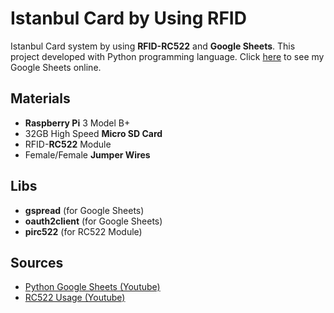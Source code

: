 # Istanbul Card by Using RFID

Istanbul Card system by using **RFID-RC522** and **Google Sheets**. This project developed with Python programming language. 
Click [here](https://docs.google.com/spreadsheets/d/1WIDlASLFh1UPxGA9kShteG6o6KnhnjX0V4UfQgclrJA/edit?usp=sharing) to see my Google Sheets online.

## Materials

- **Raspberry Pi** 3 Model B+
- 32GB High Speed **Micro SD Card**
- RFID-**RC522** Module
- Female/Female **Jumper Wires**

## Libs

- **gspread** (for Google Sheets)
- **oauth2client** (for Google Sheets)
- **pirc522** (for RC522 Module)

## Sources
- [Python Google Sheets (Youtube)](https://www.youtube.com/watch?v=cnPlKLEGR7E)
- [RC522 Usage (Youtube)](https://www.youtube.com/watch?v=g2Es9dTtcc4)